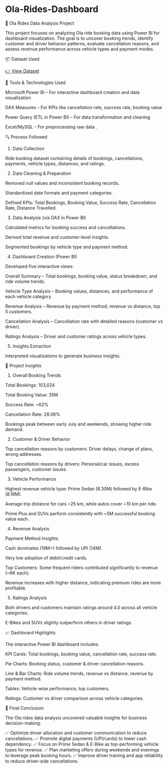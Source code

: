 # Ola-Rides-Dashboard

🚖 Ola Rides Data Analysis Project

This project focuses on analyzing Ola ride booking data using Power BI for dashboard visualization. The goal is to uncover booking trends, identify customer and driver behavior patterns, evaluate cancellation reasons, and assess revenue performance across vehicle types and payment modes.

📦 Dataset Used

[👉 View Dataset](olasheet.csv)


🧰 Tools & Technologies Used

Microsoft Power BI – For interactive dashboard creation and data visualization

DAX Measures – For KPIs like cancellation rate, success rate, booking value

Power Query (ETL in Power BI) – For data transformation and cleaning

Excel/MySQL – For preprocessing raw data .

🔍 Process Followed

1. Data Collection

Ride booking dataset containing details of bookings, cancellations, payments, vehicle types, distances, and ratings.

2. Data Cleaning & Preparation

Removed null values and inconsistent booking records.

Standardized date formats and payment categories.

Defined KPIs: Total Bookings, Booking Value, Success Rate, Cancellation Rate, Distance Travelled.

3. Data Analysis (via DAX in Power BI)

Calculated metrics for booking success and cancellations.

Derived total revenue and customer-level insights.

Segmented bookings by vehicle type and payment method.

4. Dashboard Creation (Power BI)

Developed five interactive views:

Overall Summary – Total bookings, booking value, status breakdown, and ride volume trends.

Vehicle Type Analysis – Booking values, distances, and performance of each vehicle category.

Revenue Analysis – Revenue by payment method, revenue vs distance, top 5 customers.

Cancellation Analysis – Cancellation rate with detailed reasons (customer vs driver).

Ratings Analysis – Driver and customer ratings across vehicle types.

5. Insights Extraction

Interpreted visualizations to generate business insights.

🧠 Project Insights
1. Overall Booking Trends

Total Bookings: 103,024

Total Booking Value: 35M

Success Rate: ~62%

Cancellation Rate: 28.08%

Bookings peak between early July and weekends, showing higher ride demand.

2. Customer & Driver Behavior

Top cancellation reasons by customers: Driver delays, change of plans, wrong addresses.

Top cancellation reasons by drivers: Personal/car issues, excess passengers, customer issues.

3. Vehicle Performance

Highest revenue vehicle type: Prime Sedan (8.30M) followed by E-Bike (8.18M).

Average trip distance for cars ~25 km, while autos cover ~10 km per ride.

Prime Plus and SUVs perform consistently with ~5M successful booking value each.

4. Revenue Analysis

Payment Method Insights:

Cash dominates (19M+) followed by UPI (14M).

Very low adoption of debit/credit cards.

Top Customers: Some frequent riders contributed significantly to revenue (~6K each).

Revenue increases with higher distance, indicating premium rides are more profitable.

5. Ratings Analysis

Both drivers and customers maintain ratings around 4.0 across all vehicle categories.

E-Bikes and SUVs slightly outperform others in driver ratings.

📈 Dashboard Highlights

The interactive Power BI dashboard includes:

KPI Cards: Total bookings, booking value, cancellation rate, success rate.

Pie Charts: Booking status, customer & driver cancellation reasons.

Line & Bar Charts: Ride volume trends, revenue vs distance, revenue by payment method.

Tables: Vehicle-wise performance, top customers.

Ratings: Customer vs driver comparison across vehicle categories.

🧾 Final Conclusion

The Ola rides data analysis uncovered valuable insights for business decision-making:

✅ Optimize driver allocation and customer communication to reduce cancellations.
✅ Promote digital payments (UPI/cards) to lower cash dependency.
✅ Focus on Prime Sedan & E-Bike as top-performing vehicle types for revenue.
✅ Plan marketing offers during weekends and evenings to leverage peak booking hours.
✅ Improve driver training and app reliability to reduce driver-side cancellations.

